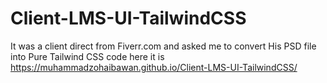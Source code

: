 # Client-LMS-UI-TailwindCSS

It was a client direct from Fiverr.com and asked me to convert His PSD file into Pure Tailwind CSS code 
here it is 
https://muhammadzohaibawan.github.io/Client-LMS-UI-TailwindCSS/
